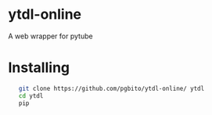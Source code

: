 # ytdl-online
A web wrapper for pytube
# Installing
 ```sh
    git clone https://github.com/pgbito/ytdl-online/ ytdl
    cd ytdl
    pip
